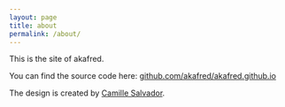 ```yaml
---
layout: page
title: about
permalink: /about/
---
```


This is the site of akafred.

You can find the source code here: [github.com/akafred/akafred.github.io](https://github.com/akafred/akafred.github.io)

The design is created by [Camille Salvador](https://about.me/camillesalvador).
